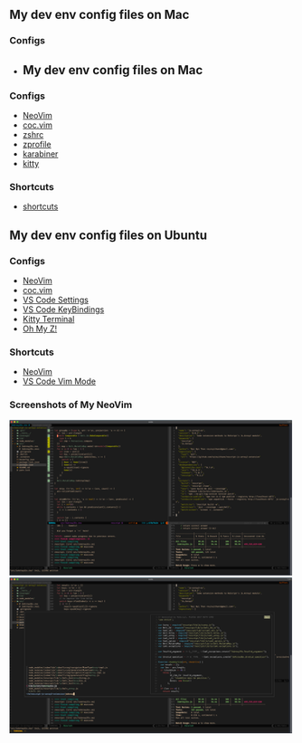 ## My dev env config files on Mac

### Configs
- ## My dev env config files on Mac

### Configs
- [NeoVim](./mac/init.vim)
- [coc.vim](./mac/coc-settings.json)
- [zshrc](./mac/.zshrc)
- [zprofile](./mac/.zprofile)
- [karabiner](./mac/karabiner.json)
- [kitty](./mac/kitty.conf)

### Shortcuts
- [shortcuts](./mac/shortcuts.md)

##  My dev env config files on Ubuntu

### Configs
- [NeoVim](./ubuntu/init.vim)
- [coc.vim](./ubuntu/coc-settings.json)
- [VS Code Settings](./ubuntu/vscode_settings.json)
- [VS Code KeyBindings](./ubuntu/vscode_keybindings.json)
- [Kitty Terminal](./ubuntu/kitty.conf)
- [Oh My Z!](./ubuntu/.zshrc)


### Shortcuts
- [NeoVim](./ubuntu/vim_keys.md)
- [VS Code Vim Mode](./ubuntu/vscode_vim_mode.md)

### Screenshots of My NeoVim

<img src="screenshots/ss1.png" alt="seq logo" width="500">
<img src="screenshots/ss2.png" alt="seq logo" width="500">